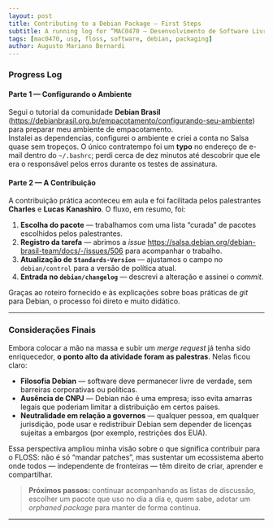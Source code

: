 ```yaml
---
layout: post
title: Contributing to a Debian Package — First Steps
subtitle: A running log for “MAC0470 – Desenvolvimento de Software Livre”
tags: [mac0470, usp, floss, software, debian, packaging]
author: Augusto Mariano Bernardi
---
```


### Progress Log

#### Parte 1 — Configurando o Ambiente
Segui o tutorial da comunidade **Debian Brasil** (<https://debianbrasil.org.br/empacotamento/configurando-seu-ambiente>) para preparar meu ambiente de empacotamento.  
Instalei as dependencias, configurei o ambiente e criei a conta no Salsa quase sem tropeços. O único contratempo foi um **typo** no endereço de e-mail dentro do `~/.bashrc`; perdi cerca de dez minutos até descobrir que ele era o responsável pelos erros durante os testes de assinatura.

#### Parte 2 — A Contribuição
A contribuição prática aconteceu em aula e foi facilitada pelos palestrantes **Charles** e **Lucas Kanashiro**. O fluxo, em resumo, foi:

1. **Escolha do pacote** — trabalhamos com uma lista “curada” de pacotes escolhidos pelos palestrantes.  
2. **Registro da tarefa** — abrimos a *issue* <https://salsa.debian.org/debian-brasil-team/docs/-/issues/506> para acompanhar o trabalho.  
3. **Atualização de `Standards-Version`** — ajustamos o campo no `debian/control` para a versão de política atual.  
4. **Entrada no `debian/changelog`** — descrevi a alteração e assinei o *commit*.

Graças ao roteiro fornecido e às explicações sobre boas práticas de *git* para Debian, o processo foi direto e muito didático.

---

### Considerações Finais
Embora colocar a mão na massa e subir um *merge request* já tenha sido enriquecedor, **o ponto alto da atividade foram as palestras**. Nelas ficou claro:

* **Filosofia Debian** — software deve permanecer livre de verdade, sem barreiras corporativas ou políticas.  
* **Ausência de CNPJ** — Debian não é uma empresa; isso evita amarras legais que poderiam limitar a distribuição em certos países.  
* **Neutralidade em relação a governos** — qualquer pessoa, em qualquer jurisdição, pode usar e redistribuir Debian sem depender de licenças sujeitas a embargos (por exemplo, restrições dos EUA).

Essa perspectiva ampliou minha visão sobre o que significa contribuir para o FLOSS: não é só “mandar patches”, mas sustentar um ecossistema aberto onde todos — independente de fronteiras — têm direito de criar, aprender e compartilhar.

> **Próximos passos:** continuar acompanhando as listas de discussão, escolher um pacote que uso no dia a dia e, quem sabe, adotar um *orphaned package* para manter de forma contínua.

---

